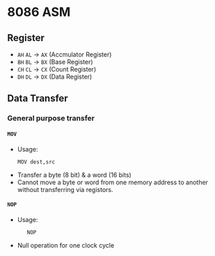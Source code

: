 # 8086 ASM 
## Register
- `AH` `AL` -> `AX`     (Accmulator Register)
- `BH` `BL` -> `BX`     (Base Register)
- `CH` `CL` -> `CX`     (Count Register)
- `DH` `DL` -> `DX`     (Data Register)
## Data Transfer 
### General purpose transfer
#### `MOV`
- Usage:
    ```ARM
    MOV dest,src
    ```
- Transfer a byte (8 bit) & a word (16 bits)
- Cannot move a byte or word from one memory address to another without transferring via registors. 

#### `NOP`
- Usage:
    ```ARM
       NOP
    ```
- Null operation for one clock cycle
